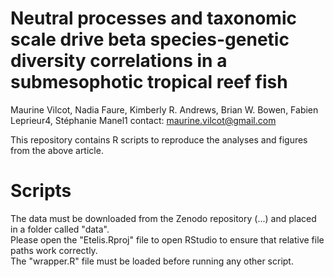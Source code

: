 # Neutral processes and taxonomic scale drive beta species-genetic diversity correlations in a submesophotic tropical reef fish
Maurine Vilcot, Nadia Faure, Kimberly R. Andrews, Brian W. Bowen, Fabien Leprieur4, Stéphanie Manel1
contact: maurine.vilcot@gmail.com

This repository contains R scripts to reproduce the analyses and figures from the above article.


# Scripts
The data must be downloaded from the Zenodo repository (...) and placed in a folder called "data".  
Please open the "Etelis.Rproj" file to open RStudio to ensure that relative file paths work correctly.  
The "wrapper.R" file must be loaded before running any other script.  
